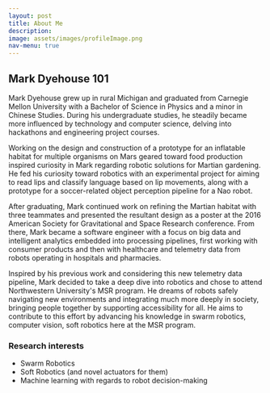 ```yaml
---
layout: post
title: About Me
description: 
image: assets/images/profileImage.png
nav-menu: true
---
```


## Mark Dyehouse 101

Mark Dyehouse grew up in rural Michigan and graduated from Carnegie Mellon University with a Bachelor of Science in Physics and a minor in Chinese Studies. During his undergraduate studies, he steadily became more influenced by technology and computer science, delving into hackathons and engineering project courses.

Working on the design and construction of a prototype for an inflatable habitat for multiple organisms on Mars geared toward food production inspired curiosity in Mark regarding robotic solutions for Martian gardening. He fed his curiosity toward robotics with an experimental project for aiming to read lips and classify language based on lip movements, along with a prototype for a soccer-related object perception pipeline for a Nao robot.

After graduating, Mark continued work on refining the Martian habitat with three teammates and presented the resultant design as a poster at the 2016 American Society for Gravitational and Space Research conference. From there, Mark became a software engineer with a focus on big data and intelligent analytics embedded into processing pipelines, first working with consumer products and then with healthcare and telemetry data from robots operating in hospitals and pharmacies.

Inspired by his previous work and considering this new telemetry data pipeline, Mark decided to take a deep dive into robotics and chose to attend Northwestern University's MSR program. He dreams of robots safely navigating new environments and integrating much more deeply in society, bringing people together by supporting accessibility for all. He aims to contribute to this effort by advancing his knowledge in swarm robotics, computer vision, soft robotics here at the MSR program.

### Research interests

* Swarm Robotics
* Soft Robotics (and novel actuators for them)
* Machine learning with regards to robot decision-making
